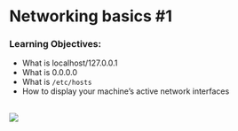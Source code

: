 # Networking basics #1
### Learning Objectives:
* What is localhost/127.0.0.1
* What is 0.0.0.0
* What is `/etc/hosts`
* How to display your machine’s active network interfaces
<br>
<img src="https://www.holbertonschool.com/holberton-logo.png">

